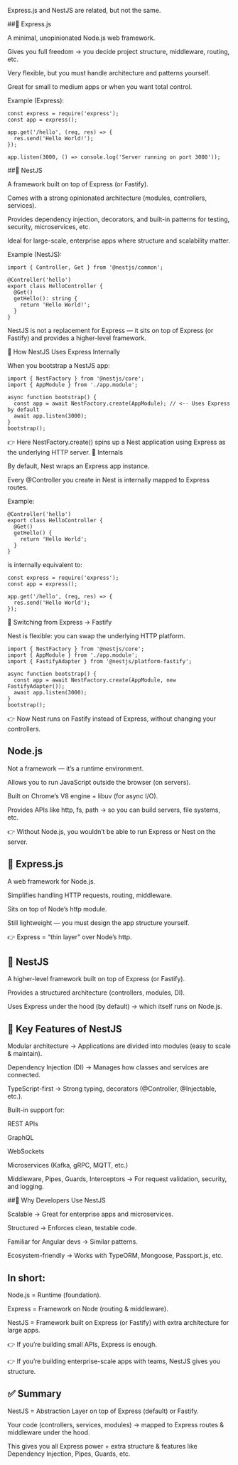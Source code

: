 Express.js and NestJS are related, but not the same.

##🔹 Express.js

A minimal, unopinionated Node.js web framework.

Gives you full freedom → you decide project structure, middleware, routing, etc.

Very flexible, but you must handle architecture and patterns yourself.

Great for small to medium apps or when you want total control.

Example (Express):

```
const express = require('express');
const app = express();

app.get('/hello', (req, res) => {
  res.send('Hello World!');
});

app.listen(3000, () => console.log('Server running on port 3000'));
```
##🔹 NestJS

A framework built on top of Express (or Fastify).

Comes with a strong opinionated architecture (modules, controllers, services).

Provides dependency injection, decorators, and built-in patterns for testing, security, microservices, etc.

Ideal for large-scale, enterprise apps where structure and scalability matter.

Example (NestJS):
```
import { Controller, Get } from '@nestjs/common';

@Controller('hello')
export class HelloController {
  @Get()
  getHello(): string {
    return 'Hello World!';
  }
}
```
NestJS is not a replacement for Express — it sits on top of Express (or Fastify) and provides a higher-level framework.

🔹 How NestJS Uses Express Internally

When you bootstrap a NestJS app:
```
import { NestFactory } from '@nestjs/core';
import { AppModule } from './app.module';

async function bootstrap() {
  const app = await NestFactory.create(AppModule); // <-- Uses Express by default
  await app.listen(3000);
}
bootstrap();
```
👉 Here NestFactory.create() spins up a Nest application using Express as the underlying HTTP server.
🔹 Internals

By default, Nest wraps an Express app instance.

Every @Controller you create in Nest is internally mapped to Express routes.

Example:
```
@Controller('hello')
export class HelloController {
  @Get()
  getHello() {
    return 'Hello World';
  }
}
```
is internally equivalent to:
```
const express = require('express');
const app = express();

app.get('/hello', (req, res) => {
  res.send('Hello World');
});
```
🔹 Switching from Express → Fastify

Nest is flexible: you can swap the underlying HTTP platform.
```
import { NestFactory } from '@nestjs/core';
import { AppModule } from './app.module';
import { FastifyAdapter } from '@nestjs/platform-fastify';

async function bootstrap() {
  const app = await NestFactory.create(AppModule, new FastifyAdapter()); 
  await app.listen(3000);
}
bootstrap();
```
👉 Now Nest runs on Fastify instead of Express, without changing your controllers.


## Node.js

Not a framework — it’s a runtime environment.

Allows you to run JavaScript outside the browser (on servers).

Built on Chrome’s V8 engine + libuv (for async I/O).

Provides APIs like http, fs, path → so you can build servers, file systems, etc.

👉 Without Node.js, you wouldn’t be able to run Express or Nest on the server.

## 🔹 Express.js

A web framework for Node.js.

Simplifies handling HTTP requests, routing, middleware.

Sits on top of Node’s http module.

Still lightweight — you must design the app structure yourself.

👉 Express = “thin layer” over Node’s http.

## 🔹 NestJS

A higher-level framework built on top of Express (or Fastify).

Provides a structured architecture (controllers, modules, DI).

Uses Express under the hood (by default) → which itself runs on Node.js.

## 🔹 Key Features of NestJS

Modular architecture → Applications are divided into modules (easy to scale & maintain).

Dependency Injection (DI) → Manages how classes and services are connected.

TypeScript-first → Strong typing, decorators (@Controller, @Injectable, etc.).

Built-in support for:

REST APIs

GraphQL

WebSockets

Microservices (Kafka, gRPC, MQTT, etc.)

Middleware, Pipes, Guards, Interceptors → For request validation, security, and logging.

##🔹 Why Developers Use NestJS

Scalable → Great for enterprise apps and microservices.

Structured → Enforces clean, testable code.

Familiar for Angular devs → Similar patterns.

Ecosystem-friendly → Works with TypeORM, Mongoose, Passport.js, etc.

## In short:

Node.js = Runtime (foundation).

Express = Framework on Node (routing & middleware).

NestJS = Framework built on Express (or Fastify) with extra architecture for large apps.

👉 If you’re building small APIs, Express is enough.

👉 If you’re building enterprise-scale apps with teams, NestJS gives you structure.
## ✅ Summary

NestJS = Abstraction Layer on top of Express (default) or Fastify.

Your code (controllers, services, modules) → mapped to Express routes & middleware under the hood.

This gives you all Express power + extra structure & features like Dependency Injection, Pipes, Guards, etc.